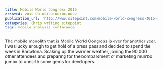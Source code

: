 ```yaml
---
title: Mobile World Congress 2015
created: 2015-03-06T00:00:00.000Z
publication_url: 'http://www.sitepoint.com/mobile-world-congress-2015-roundup/'
categories: Chris writing sitepoint
tags: mobile analysis conference
---
```


The mobile monolith that is Mobile World Congress is over for another year. I was lucky enough to get hold of a press pass and decided to spend the week in Barcelona. Soaking up the warmer weather, joining the 90,000 other attendees and preparing for the bombardment of marketing mumbo jumbo to unearth some gems for developers.
